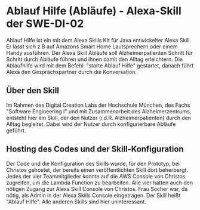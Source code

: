 # Ablauf Hilfe (Abläufe) - Alexa-Skill der SWE-DI-02

Ablauf Hilfe ist ein mit dem Alexa Skills Kit für Java entwickelter Alexa Skill. Er lässt sich z.B auf Amazons Smart Home Lautsprechern 
oder einem Handy ausführen.
Der Alexa Skill Abläufe soll Alzheimerpatienten Schritt für Schritt durch Abläufe führen und ihnen damit den Alltag erleichtern.
Die Ablaufhilfe wird mit dem Befehl: "starte Ablauf Hilfe" gestartet, danach führt Alexa den Gesprächspartner durch die Konversation.


## Über den Skill
Im Rahmen des Digital Creation Labs der Hochschule München, des Fachs "Software Engineering I" und mit Zusammenarbeit des Alzheimerzentrums,
entsteht hier ein Skill, der den Nutzer (i.d.R. Alzheimerpatienten) durch den Alltag begleitet.
Dabei wird der Nutzer durch konfigurierbare Abläufe geführt.


## Hosting des Codes und der Skill-Konfiguration
Der Code und die Konfiguration des Skills wurde, für den Prototyp, bei Christos gehostet, der bereits einen veröffentlichten Skill dort beherbergt.
Jedes der vier Teammitglieder konnte auf die AWS Console von Christos zugreifen, um die Lambda Function zu bearbeiten. Alle vier hatten auch den nötigen Zugang zur Alexa Skill Console von Christos.
Frau Socher war, da nötig, als Admin in der Alexa Skills Console eingetragen. Der Skill heißt "Ablauf Hilfe". Alle anderen Skills sind hier uninteressant.